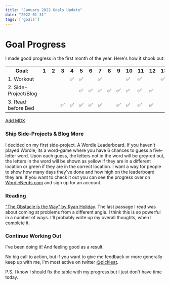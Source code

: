 ```yaml
---
title: "January 2022 Goals Update"
date: "2022-01-31"
tags: ['goals']
---
```


# Goal Progress

I made good progress in the first month of the year. Here's how it shook out: 
<table class="border-navy">
  <tbody>
    <th>Goal:&nbsp</th>
    <th>1</th>
    <th>2</th>
    <th>3</th>
    <th>4</th>
    <th>5</th>
    <th>6</th>
    <th>7</th>
    <th>8</th>
    <th>9</th>
    <th>10</th>
    <th>11</th>
    <th>12</th>
    <th>13</th>
    <th>14</th>
    <th>15</th>
    <th>16</th>
    <th>17</th>
    <th>18</th>
    <th>19</th>
    <th>20</th>
    <th>21</th>
    <th>22</th>
    <th>23</th>
    <th>24</th>
    <th>25</th>
    <th>26</th>
    <th>27</th>
    <th>28</th>
    <th>29</th>
    <th>30</th>
    <th>31</th>
    <tr>
      <td>1. Workout</td>
      <td>&nbsp&nbsp&nbsp</td>
      <td>&nbsp&nbsp&nbsp</td>
      <td>&nbsp&nbsp&nbsp</td>
      <td>✅</td>
      <td>✅</td>
      <td></td>
      <td>✅</td>
      <td></td>
      <td></td>
      <td>✅</td>
      <td>✅</td>
      <td></td>
      <td>✅</td>
      <td>✅</td>
      <td></td>
      <td></td>
      <td></td>
      <td></td>
      <td>✅</td>
      <td></td>
      <td>✅</td>
      <td></td>
      <td></td>
      <td></td>
      <td>✅</td>
      <td>✅</td>
      <td></td>
      <td></td>
      <td>✅</td>
      <td></td>
      <td>✅</td>
    </tr>
    <tr>
      <td>2. Side-Project/Blog</td>
      <td></td>
      <td></td>
      <td></td>
      <td></td>
      <td>✅</td>
      <td>✅</td>
      <td>✅</td>
      <td>✅</td>
      <td>✅</td>
      <td>✅</td>
      <td>✅</td>
      <td>✅</td>
      <td></td>
      <td></td>
      <td></td>
      <td>✅</td>
      <td>✅</td>
      <td>✅</td>
      <td>✅</td>
      <td>✅</td>
      <td>✅</td>
      <td>✅</td>
      <td></td>
      <td>✅</td>
      <td>✅</td>
      <td>✅</td>
      <td>✅</td>
      <td></td>
      <td></td>
      <td></td>
      <td>✅</td>
    </tr>
    <tr>
      <td>3. Read before Bed</td>
      <td></td>
      <td></td>
      <td>✅</td>
      <td>✅</td>
      <td>✅</td>
      <td>✅</td>
      <td>✅</td>
      <td></td>
      <td>✅</td>
      <td>✅</td>
      <td>✅</td>
      <td>✅</td>
      <td></td>
      <td></td>
      <td></td>
      <td>✅</td>
      <td>✅</td>
      <td>✅</td>
      <td>✅</td>
      <td>✅</td>
      <td>✅</td>
      <td></td>
      <td></td>
      <td>✅</td>
      <td>✅</td>
      <td>✅</td>
      <td>✅</td>
      <td></td>
      <td>✅</td>
      <td>✅</td>
      <td>✅</td>
    </tr>
  </tbody>
</table>

[Add MDX](https://www.gatsbyjs.com/docs/how-to/routing/mdx/)

### Ship Side-Projects & Blog More

I decided on my first side-project. A Wordle Leaderboard. If you haven't played Wordle, its a word-game where you have 6 chances to guess a five-letter word. Upon each guess, the letters not in the word will be grey-ed out, the letters in the word will be shown as yellow if they are in a different location or green if they are in the correct location. I want a way for people to show how many days they've done and how high on the leaderboard they are. If you want to check it out you can see the progress over on [WordleNerds.com](https://WordleNerds.com) and sign up for an account.

### Reading

["The Obstacle is the Way" by Ryan Holiday](https://www.amazon.com/Obstacle-Way-Timeless-Turning-Triumph/dp/1591846358/). The last passage I read was about coming at problems from a different angle. I think this is so powerful in a number of ways. I'll probably write up my overall thoughts, when I complete it. 


### Continue Working Out

I've been doing it! And feeling good as a result. 

No big call to action, but if you want to give me feedback or more generally keep up with me, I'm most active on twitter [@pickleat](https://twitter.com/pickleat).

P.S. I know I should fix the table with my progress but I just don't have time today. 